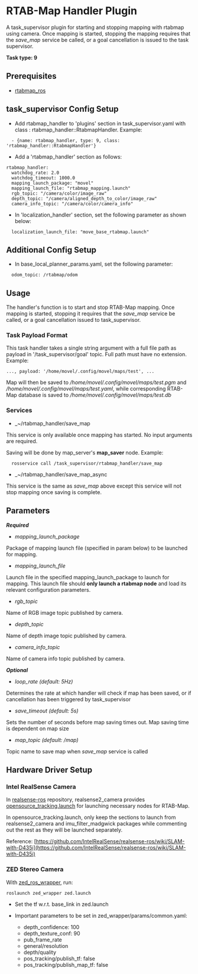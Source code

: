 # RTAB-Map Handler Plugin

A task\_supervisor plugin for starting and stopping mapping with rtabmap using camera. Once mapping is started, stopping the mapping requires that the *save_map* service be called, or a goal cancellation is issued to the task supervisor.

**Task type: 9**

## Prerequisites

* [rtabmap\_ros](http://wiki.ros.org/rtabmap_ros)

## task\_supervisor Config Setup
* Add rtabmap\_handler to 'plugins' section in task\_supervisor.yaml with class : rtabmap\_handler::RtabmapHandler. Example:

```
  - {name: rtabmap_handler, type: 9, class: 'rtabmap_handler::RtabmapHandler'}
```

* Add a 'rtabmap\_handler' section as follows:

```
rtabmap_handler:
  watchdog_rate: 2.0
  watchdog_timeout: 1000.0
  mapping_launch_package: "movel"
  mapping_launch_file: "rtabmap_mapping.launch"
  rgb_topic: "/camera/color/image_raw"
  depth_topic: "/camera/aligned_depth_to_color/image_raw"
  camera_info_topic: "/camera/color/camera_info"
```

* In 'localization\_handler' section, set the following parameter as shown below:

```
  localization_launch_file: "move_base_rtabmap.launch"
```

## Additional Config Setup

* In base\_local\_planner\_params.yaml, set the following parameter:

```
  odom_topic: /rtabmap/odom
```

## Usage

The handler's function is to start and stop RTAB-Map mapping. Once mapping is started, stopping it requires that the *save_map* service be called, or a goal cancellation issued to task\_supervisor.

### Task Payload Format

This task handler takes a single string argument with a full file path as payload in '/task_supervisor/goal' topic. Full path must have no extension. Example:

```
..., payload: '/home/movel/.config/movel/maps/test', ...
```

Map will then be saved to */home/movel/.config/movel/maps/test.pgm* and */home/movel/.config/movel/maps/test.yaml*, while corresponding RTAB-Map database is saved to */home/movel/.config/movel/maps/test.db*

### Services

* \_~/rtabmap\_handler/save\_map

This service is only available once mapping has started. No input arguments are required.

Saving will be done by map\_server's **map_saver** node. Example:

      rosservice call /task_supervisor/rtabmap_handler/save_map

* \_~/rtabmap\_handler/save\_map\_async

This service is the same as *save_map* above except this service will not stop mapping once saving is complete.

## Parameters

***Required***

* *mapping_launch_package*

Package of mapping launch file (specified in param below) to be launched for mapping.

* *mapping_launch_file*

Launch file in the specified mapping_launch_package to launch for mapping. This launch file should **only launch a rtabmap node** and load its relevant configuration parameters.

* *rgb_topic*

Name of RGB image topic published by camera.

* *depth_topic*

Name of depth image topic published by camera.

* *camera_info_topic*

Name of camera info topic published by camera.

***Optional***

* *loop_rate (default: 5Hz)*

Determines the rate at which handler will check if map has been saved, or if cancellation has been triggered by task_supervisor

* *save_timeout (default: 5s)*

Sets the number of seconds before map saving times out. Map saving time is dependent on map size

* *map_topic (default: /map)*

Topic name to save map when *save_map* service is called

## Hardware Driver Setup

### Intel RealSense Camera

In [realsense-ros](https://github.com/IntelRealSense/realsense-ros) repository, realsense2\_camera provides [opensource\_tracking.launch](https://github.com/IntelRealSense/realsense-ros/blob/development/realsense2_camera/launch/opensource_tracking.launch) for launching necessary nodes for RTAB-Map.

In opensource\_tracking.launch, only keep the sections to launch from realsense2\_camera and imu\_filter\_madgwick packages while commenting out the rest as they will be launched separately.

Reference: [https://github.com/IntelRealSense/realsense-ros/wiki/SLAM-with-D435i](https://github.com/IntelRealSense/realsense-ros/wiki/SLAM-with-D435i)

### ZED Stereo Camera

With [zed_ros_wrapper](https://github.com/stereolabs/zed-ros-wrapper), run:

```
roslaunch zed_wrapper zed.launch
```

* Set the tf w.r.t. base_link in zed.launch

* Important parameters to be set in zed_wrapper/params/common.yaml:
  * depth\_confidence: 100
  * depth\_texture\_conf: 90
  * pub\_frame\_rate
  * general/resolution
  * depth/quality
  * pos\_tracking/publish\_tf: false
  * pos\_tracking/publish\_map\_tf: false
